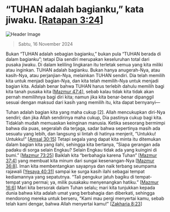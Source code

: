
# “TUHAN adalah bagianku,” kata jiwaku. [[Ratapan 3:24](http://alkitab.sabda.org/?Ratapan%203:24)]

![Header Image](https://alkitab.app/slice/sunrise.jpg)

> Sabtu, 16 November 2024

Bukan “TUHAN adalah sebagian bagianku,” bukan pula “TUHAN berada di dalam bagianku”; tetapi Dia sendiri merupakan keseluruhan total dari pusaka jiwaku. Di dalam keliling lingkaran itu terletak semua yang kita miliki atau inginkan. TUHAN adalah bagianku. Bukan hanya anugerah-Nya, atau kasih-Nya, atau perjanjian-Nya, melainkan TUHAN sendiri. Dia telah memilih kita untuk menjadi bagian-Nya, dan kita telah memilih-Nya untuk menjadi bagian kita. Adalah benar bahwa TUHAN harus terlebih dahulu memilih bagi kita tanah pusaka kita [[Mazmur 47:4](http://alkitab.sabda.org/?Mazmur%2047:4)], sebab kalau tidak kita tidak akan pernah memilihnya bagi diri kita; namun jika kita benar-benar dipanggil sesuai dengan maksud dari kasih yang memilih itu, kita dapat bernyanyi—

Tuhan adalah bagian kita yang maha cukup [2]. Allah mencukupkan diri-Nya sendiri; dan jika Allah sendirinya maha cukup, Dia pastinya cukup bagi kita. Tidaklah mudah memuaskan keinginan manusia. Ketika seseorang bermimpi bahwa dia puas, segeralah dia terjaga, sadar bahwa sepertinya masih ada sesuatu yang lebih, dan langsung si lintah di hatinya menjerit, ”Untukku! Untukku!” [[Amsal 30:15](http://alkitab.sabda.org/?Amsal%2030:15)] Tetapi segala yang dapat kita minta itu ditemukan dalam bagian kita yang ilahi, sehingga kita bertanya, ”Siapa gerangan ada padaku di sorga selain Engkau? Selain Engkau tidak ada yang kuingini di bumi.” [[Mazmur 73:25](http://alkitab.sabda.org/?Mazmur%2073:25)] Baiklah kita “berbahagia karena Tuhan” [[Mazmur 37:4](http://alkitab.sabda.org/?Mazmur%2037:4)] yang membuat kita minum dari sungai kesenangan-Nya [[Mazmur 36:8](http://alkitab.sabda.org/?Mazmur%2036:8)]. Iman kita membentangkan sayapnya dan naik terbang seumpama rajawali [[Yesaya 40:31](http://alkitab.sabda.org/?Yesaya%2040:31)] sampai ke surga kasih ilahi sebagai tempat kediamannya yang sepatutnya. “Tali pengukur jatuh bagiku di tempat-tempat yang permai; ya, milik pusakaku menyenangkan hatiku.” [[Mazmur 16:6](http://alkitab.sabda.org/?Mazmur%2016:6)] Mari kita bersorak dalam Tuhan selalu; mari kita tunjukkan kepada dunia bahwa kita adalah umat yang berbahagia dan diberkati, sehingga mendorong mereka untuk berseru, ”Kami mau pergi menyertai kamu, sebab telah kami dengar, bahwa Allah menyertai kamu!" [[Zakharia 8:23](http://alkitab.sabda.org/?Zakharia%208:23)]
    